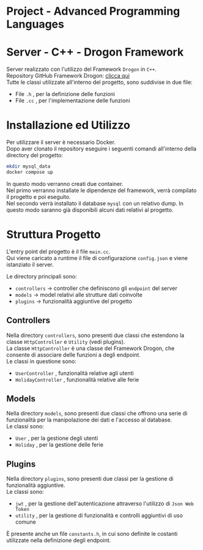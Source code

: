 # Project - Advanced Programming Languages
# Server - C++ - Drogon Framework
Server realizzato con l'utilizzo del Framework `Drogon` in `C++`.<br>
Repository GitHub Framework Drogon: <a href="https://github.com/drogonframework/drogon" target="_blank">clicca qui</a><br>
Tutte le classi utilizzate all'interno del progetto, sono suddivise in due file:
-	File `.h` , per la definizione delle funzioni
-	File `.cc` , per l'implementazione delle funzioni
# Installazione ed Utilizzo
Per utilizzare il server è necessario Docker.<br>
Dopo aver clonato il repository eseguire i seguenti comandi all'interno della directory del progetto:
```bash
mkdir mysql_data
docker compose up
```
In questo modo verranno creati due container.<br>
Nel primo verranno installate le dipendenze del framework, verrà compilato il progetto e poi eseguito.<br>
Nel secondo verrà installato il database `mysql` con un relativo dump. In questo modo saranno già disponibili alcuni dati relativi al progetto.

# Struttura Progetto
L'entry point del progetto è il file `main.cc`.<br>
Qui viene caricato a runtime il file di configurazione `config.json` e viene istanziato il server.

Le directory principali sono:
-	`controllers` -> controller che definiscono gli `endpoint` del server
-	`models` -> model relativi alle strutture dati coinvolte
-	`plugins` -> funzionalità aggiuntive del progetto

## Controllers
Nella directory `controllers`, sono presenti due classi che estendono la classe `HttpController` e `Utility` (vedi plugins).<br>
La classe `HttpController` è una classe del Framework Drogon, che consente di associare delle funzioni a degli endpoint.<br>
Le classi in questione sono:
-	`UserController` , funzionalità relative agli utenti
-	`HolidayController` , funzionalità relative alle ferie

## Models
Nella directory `models`, sono presenti due classi che offrono una serie di funzionalità per la manipolazione dei dati e l'accesso al database.<br>
Le classi sono:
-	`User` , per la gestione degli utenti
-	`Holiday` , per la gestione delle ferie

## Plugins
Nella directory `plugins`, sono presenti due classi per la gestione di funzionalità aggiuntive.<br>
Le classi sono:
-	`jwt` , per la gestione dell'autenticazione attraverso l'utilizzo di `Json Web Token`
-	`utility` , per la gestione di funzionalità e controlli aggiuntivi di uso comune

È presente anche un file `constants.h`, in cui sono definite le costanti utilizzate nella definizione degli endpoint.<br>
